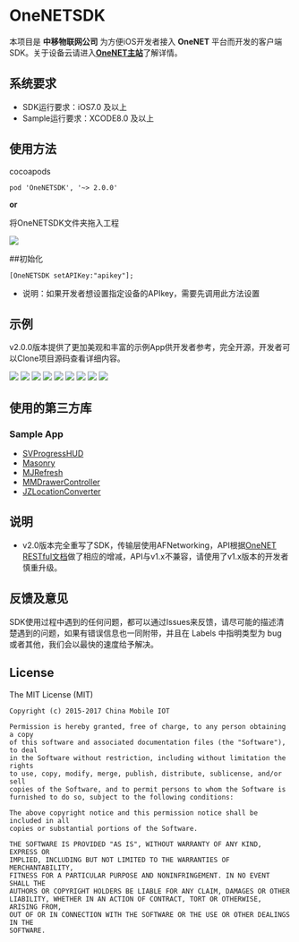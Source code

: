 # OneNETSDK

本项目是 **中移物联网公司** 为方便iOS开发者接入 **OneNET** 平台而开发的客户端SDK。关于设备云请进入[**OneNET主站**](http://open.iot.10086.cn)了解详情。

## 系统要求

- SDK运行要求：iOS7.0 及以上
- Sample运行要求：XCODE8.0 及以上

## 使用方法

cocoapods

```
pod 'OneNETSDK', '~> 2.0.0'
```

**or**

将OneNETSDK文件夹拖入工程

![](screenshots/10.png)

##初始化

```
[OneNETSDK setAPIKey:"apikey"];
```
- 说明：如果开发者想设置指定设备的APIkey，需要先调用此方法设置

## 示例

v2.0.0版本提供了更加美观和丰富的示例App供开发者参考，完全开源，开发者可以Clone项目源码查看详细内容。

![](screenshots/1.png) ![](screenshots/2.png)
![](screenshots/3.png) ![](screenshots/4.png)
![](screenshots/5.png) ![](screenshots/6.png)
![](screenshots/7.png) ![](screenshots/8.png)
![](screenshots/9.png) 

## 使用的第三方库

### Sample App

- [SVProgressHUD](https://github.com/SVProgressHUD/SVProgressHUD)
- [Masonry](https://github.com/SnapKit/Masonry)
- [MJRefresh](https://github.com/CoderMJLee/MJRefresh)
- [MMDrawerController](https://github.com/mutualmobile/MMDrawerController)
- [JZLocationConverter](https://github.com/JackZhouCn/JZLocationConverter)

## 说明

- v2.0版本完全重写了SDK，传输层使用AFNetworking，API根据[OneNET RESTful文档](http://www.heclouds.com/doc/art262.html#68)做了相应的增减，API与v1.x不兼容，请使用了v1.x版本的开发者慎重升级。
## 反馈及意见

SDK使用过程中遇到的任何问题，都可以通过Issues来反馈，请尽可能的描述清楚遇到的问题，如果有错误信息也一同附带，并且在 Labels 中指明类型为 bug 或者其他，我们会以最快的速度给予解决。

## License

The MIT License (MIT)

    Copyright (c) 2015-2017 China Mobile IOT

    Permission is hereby granted, free of charge, to any person obtaining a copy
    of this software and associated documentation files (the "Software"), to deal
    in the Software without restriction, including without limitation the rights
    to use, copy, modify, merge, publish, distribute, sublicense, and/or sell
    copies of the Software, and to permit persons to whom the Software is
    furnished to do so, subject to the following conditions:

    The above copyright notice and this permission notice shall be included in all
    copies or substantial portions of the Software.

    THE SOFTWARE IS PROVIDED "AS IS", WITHOUT WARRANTY OF ANY KIND, EXPRESS OR
    IMPLIED, INCLUDING BUT NOT LIMITED TO THE WARRANTIES OF MERCHANTABILITY,
    FITNESS FOR A PARTICULAR PURPOSE AND NONINFRINGEMENT. IN NO EVENT SHALL THE
    AUTHORS OR COPYRIGHT HOLDERS BE LIABLE FOR ANY CLAIM, DAMAGES OR OTHER
    LIABILITY, WHETHER IN AN ACTION OF CONTRACT, TORT OR OTHERWISE, ARISING FROM,
    OUT OF OR IN CONNECTION WITH THE SOFTWARE OR THE USE OR OTHER DEALINGS IN THE
    SOFTWARE.